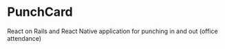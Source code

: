 # PunchCard
React on Rails and React Native application for punching in and out (office attendance)
